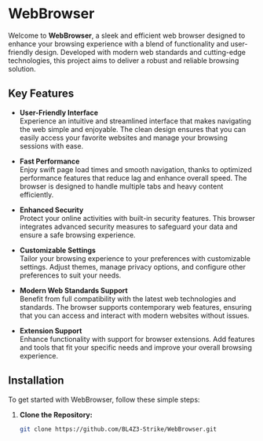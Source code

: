# WebBrowser

Welcome to **WebBrowser**, a sleek and efficient web browser designed to enhance your browsing experience with a blend of functionality and user-friendly design. Developed with modern web standards and cutting-edge technologies, this project aims to deliver a robust and reliable browsing solution.

## Key Features

- **User-Friendly Interface**  
  Experience an intuitive and streamlined interface that makes navigating the web simple and enjoyable. The clean design ensures that you can easily access your favorite websites and manage your browsing sessions with ease.

- **Fast Performance**  
  Enjoy swift page load times and smooth navigation, thanks to optimized performance features that reduce lag and enhance overall speed. The browser is designed to handle multiple tabs and heavy content efficiently.

- **Enhanced Security**  
  Protect your online activities with built-in security features. This browser integrates advanced security measures to safeguard your data and ensure a safe browsing experience.

- **Customizable Settings**  
  Tailor your browsing experience to your preferences with customizable settings. Adjust themes, manage privacy options, and configure other preferences to suit your needs.

- **Modern Web Standards Support**  
  Benefit from full compatibility with the latest web technologies and standards. The browser supports contemporary web features, ensuring that you can access and interact with modern websites without issues.

- **Extension Support**  
  Enhance functionality with support for browser extensions. Add features and tools that fit your specific needs and improve your overall browsing experience.

## Installation

To get started with WebBrowser, follow these simple steps:

1. **Clone the Repository:**

   ```bash
   git clone https://github.com/BL4Z3-Strike/WebBrowser.git
